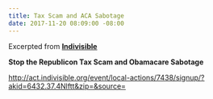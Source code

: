 ```yaml
---
title: Tax Scam and ACA Sabotage
date: 2017-11-20 08:09:00 -08:00
---
```


Excerpted from [**Indivisible**](https://www.indivisible.org/)

**Stop the Republicon Tax Scam and Obamacare Sabotage**

http://act.indivisible.org/event/local-actions/7438/signup/?akid=6432.37.4Nlftt&zip=&source=
